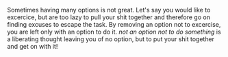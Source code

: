 
Sometimes having many options is not great. Let's say you would like to excercice, but are too lazy to pull your shit together and therefore go on finding excuses to escape the task. By removing an option not to excercise, you are left only with an option to do it. *not an option not to do something* is a liberating thought leaving you of no option, but to put your shit together and get on with it!



